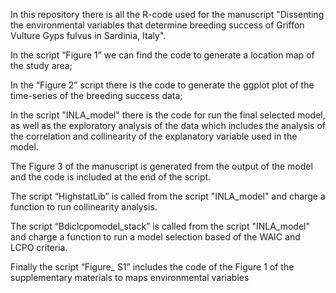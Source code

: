 In this repository there is all the R-code used for the manuscript "Dissenting the environmental variables that determine breeding success of Griffon Vulture Gyps fulvus in Sardinia, Italy". 

In the script “Figure 1” we can find the code to generate a location map of the study area; 

In the “Figure 2” script there is the code to generate the ggplot plot of the time-series of the breeding success data; 

In the script "INLA_model" there is the code for run the final selected model, as well as the exploratory analysis of the data which includes the analysis of the correlation and collinearity of the explanatory variable used in the model. 

The Figure 3 of the manuscript is generated from the output of the model and the code is included at the end of the script. 

The script “HighstatLib” is called from the script "INLA_model" and charge a function to run collinearity analysis. 

The script “Bdiclcpomodel_stack” is called from the script "INLA_model" and charge a function to run a model selection based of the WAIC and LCPO criteria.

Finally the script “Figure_ S1” includes the code of the Figure 1 of the supplementary materials to maps environmental variables 
